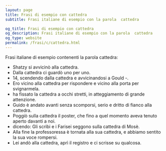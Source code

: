 ```yaml
---
layout: page
title: Frasi di esempio con cattedra 
subtitle: Frasi italiane di esempio con la parola  cattedra

og_title: Frasi di esempio con cattedra 
og_description: Frasi italiane di esempio con la parola  cattedra
og_type: website
permalink: /frasi/c/cattedra.html
---
```


Frasi italiane di esempio contenenti la parola cattedra:


- Shatzy si avvicinò alla cattedra.
- Dalla cattedra ci guardò uno per uno.
- 14, scendendo dalla cattedra e avvicinandosi a Gould -.
- Ero vicino alla cattedra per rispondere e vicino alla porta per svignarmela.
- ha fissato la cattedra a occhi stretti, in atteggiamento di grande attenzione.
- Guido è andato avanti senza scomporsi, serio e dritto di fianco alla cattedra.
- Poggiò sulla cattedra il poster, che fino a quel momento aveva tenuto aperto davanti a noi.
- dicendo: Gli scribi e i Farisei seggono sulla cattedra di Mosè.
- Alla fine la professoressa è tornata alla sua cattedra, e abbiamo sentito la sua voce rompersi.
- Lei andò alla cattedra, aprì il registro e ci scrisse su qualcosa.
